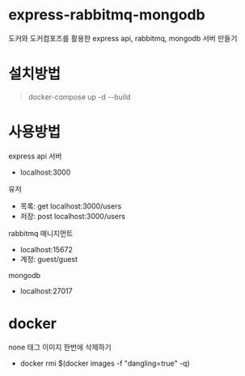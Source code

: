 # express-rabbitmq-mongodb
도커와 도커컴포즈를 활용한 express api, rabbitmq, mongodb 서버 만들기

# 설치방법
> docker-compose up -d --build

# 사용방법
express api 서버
- localhost:3000

유저
- 목록: get localhost:3000/users
- 저장: post localhost:3000/users

rabbitmq 매니지먼트
- localhost:15672
- 계정: guest/guest

mongodb
- localhost:27017

# docker
none 태그 이미지 한번에 삭제하기
- docker rmi $(docker images -f "dangling=true" -q)